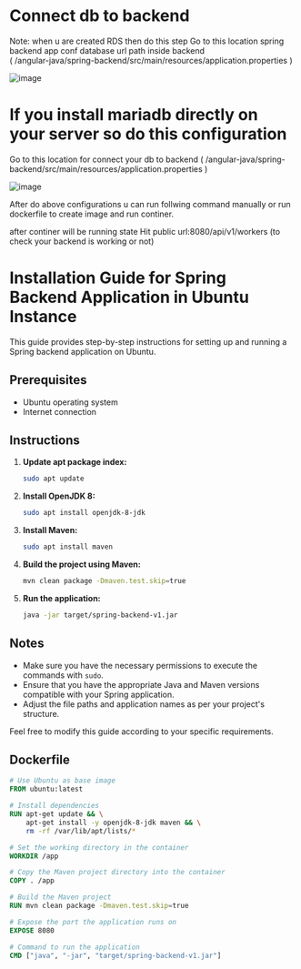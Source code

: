 # Connect db to backend 

Note: when u are created RDS then do this step
Go to this location spring backend app conf database url path inside backend \
( /angular-java/spring-backend/src/main/resources/application.properties  ) 

![image](https://github.com/user-attachments/assets/c417b0b8-1c35-4934-b892-2dc50b33456b)


# If you install mariadb directly on your server so do this configuration 

Go to this location for connect your db to backend
( /angular-java/spring-backend/src/main/resources/application.properties  ) 


![image](https://github.com/user-attachments/assets/19a7d086-f82a-4e36-bea7-cccb70385308)


After do above configurations u can run follwing command manually or run dockerfile to create image and run continer.

after continer will be running state Hit public url:8080/api/v1/workers  (to check your backend is working or not)

# Installation Guide for Spring Backend Application in Ubuntu Instance

This guide provides step-by-step instructions for setting up and running a Spring backend application on Ubuntu.

## Prerequisites
- Ubuntu operating system
- Internet connection

## Instructions

1. **Update apt package index:**

    ```bash
    sudo apt update
    ```

2. **Install OpenJDK 8:**

    ```bash
    sudo apt install openjdk-8-jdk
    ```

3. **Install Maven:**

    ```bash
    sudo apt install maven
    ```

4. **Build the project using Maven:**

    ```bash
    mvn clean package -Dmaven.test.skip=true
    ```

5. **Run the application:**

    ```bash
    java -jar target/spring-backend-v1.jar
    ```

## Notes
- Make sure you have the necessary permissions to execute the commands with `sudo`.
- Ensure that you have the appropriate Java and Maven versions compatible with your Spring application.
- Adjust the file paths and application names as per your project's structure.

Feel free to modify this guide according to your specific requirements.

## Dockerfile
```dockerfile
# Use Ubuntu as base image
FROM ubuntu:latest

# Install dependencies
RUN apt-get update && \
    apt-get install -y openjdk-8-jdk maven && \
    rm -rf /var/lib/apt/lists/*

# Set the working directory in the container
WORKDIR /app

# Copy the Maven project directory into the container
COPY . /app

# Build the Maven project
RUN mvn clean package -Dmaven.test.skip=true

# Expose the port the application runs on
EXPOSE 8080

# Command to run the application
CMD ["java", "-jar", "target/spring-backend-v1.jar"]
```
